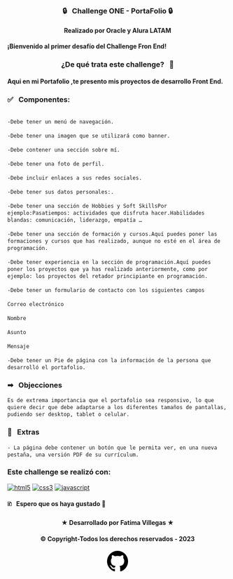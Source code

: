 ### <div align="center"> &#128274; &nbsp; Challenge ONE - PortaFolio &#128274;</p>

#### <p align="center"> Realizado por Oracle y Alura LATAM </p>
#### <p align="initial"> ¡Bienvenido al primer desafío del Challenge Fron End!</p>

### <div align="center">¿De qué trata este challenge? &nbsp; &#129300; </div>

#### <p>Aqui en mi Portafolio ,te presento mis proyectos de desarrollo Front End.</p>

### <p> &#9989; &nbsp; Componentes: </p>
```

-Debe tener un menú de navegación.

-Debe tener una imagen que se utilizará como banner.

-Debe contener una sección sobre mí.

-Debe tener una foto de perfil.

-Debe incluir enlaces a sus redes sociales.

-Debe tener sus datos personales:.

-Debe tener una sección de Hobbies y Soft SkillsPor ejemplo:Pasatiempos: actividades que disfruta hacer.Habilidades blandas: comunicación, liderazgo, empatía …

-Debe tener una sección de formación y cursos.Aquí puedes poner las formaciones y cursos que has realizado, aunque no esté en el área de programación.

-Debe tener experiencia en la sección de programación.Aquí puedes poner los proyectos que ya has realizado anteriormente, como por ejemplo: los proyectos del retador principiante en programación.

-Debe tener un formulario de contacto con los siguientes campos

Correo electrónico

Nombre

Asunto

Mensaje

-Debe tener un Pie de página con la información de la persona que desarrolló el portafolio.

```
### <p> &#10145; &nbsp; Objecciones </p>
```
Es de extrema importancia que el portafolio sea responsivo, lo que quiere decir que debe adaptarse a los diferentes tamaños de pantallas, pudiendo ser desktop, tablet o celular.
```
### <p> &#128204; &nbsp; Extras </p>
```
- La página debe contener un botón que le permita ver, en una nueva pestaña, una versión PDF de su currículum.
```
### Este challenge se realizó con:
<a href="https://www.w3.org/html/" target="_blank"><img src="https://www.svgrepo.com/show/373669/html.svg" alt="html5" width="40" height="40"/></a>
<a href="https://www.w3schools.com/css/" target="_blank"><img src="https://www.svgrepo.com/show/373535/css.svg" alt="css3" width="40" height="40"/></a>
<a href="https://developer.mozilla.org/en-US/docs/Web/JavaScript" target="_blank"><img src="https://www.svgrepo.com/show/349419/javascript.svg" alt="javascript" width="40" height="40"/></a>


#### <p> 	&#128456; &nbsp; Espero que os haya gustado &#129321; </p>

#### <p align="center">&starf; Desarrollado por Fatima Villegas &starf; </p>
#### <p align="center"> &copy; Copyright-Todos los derechos reservados - 2023</p>
#### <p align="center"><img src="img//github.svg"></p>
